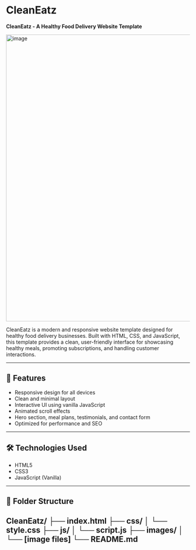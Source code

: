 # CleanEatz

**CleanEatz - A Healthy Food Delivery Website Template**

<img width="1872" height="785" alt="image" src="https://github.com/user-attachments/assets/3af9d351-3e53-45d2-95b6-73ee518c13b8" />

CleanEatz is a modern and responsive website template designed for healthy food delivery businesses. Built with HTML, CSS, and JavaScript, this template provides a clean, user-friendly interface for showcasing healthy meals, promoting subscriptions, and handling customer interactions.

---

## 🌟 Features

- Responsive design for all devices
- Clean and minimal layout
- Interactive UI using vanilla JavaScript
- Animated scroll effects
- Hero section, meal plans, testimonials, and contact form
- Optimized for performance and SEO

---

## 🛠️ Technologies Used

- HTML5
- CSS3
- JavaScript (Vanilla)

---

## 📁 Folder Structure

CleanEatz/
├── index.html
├── css/
│ └── style.css
├── js/
│ └── script.js
├── images/
│ └── [image files]
└── README.md
---
